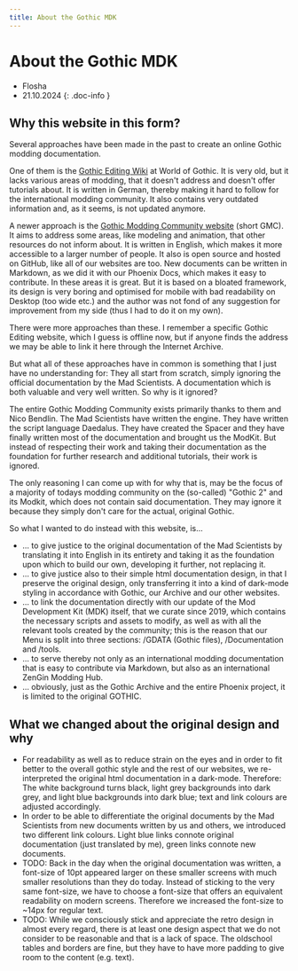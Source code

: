 ```yaml
---
title: About the Gothic MDK
---
```


<style>

.article h1, .article h2, .article h3, .article h4, .article h5 {
  font-size: inherit;
}

.article h1 {
  color: #9a5050; /* red colour for the main heading */
  background-color: #262422; /* header bg colour */
  text-align: center;
  border-bottom: 1px solid #808080;
  padding: 5px;
  margin: -7px -7px; /* needed to overcome the article padding */
}

.article h2 {
}

/* Author + Date/Version Section */

.doc-info {
  background-color: #262422; /* header bg colour */
  font-weight: bold;
  display: flex;
  justify-content: space-between;
  padding: 0;
  margin: 7px -7px 0;
  border-bottom: 1px solid #808080;
}
.doc-info li {
  padding: 3px 7px;
  display: flex;
  flex-wrap: wrap; /* necessary for very narrow screens */
}
/* needed for the seperating border */
.doc-info li:nth-child(1) {
  width: 50%;
  border-right: 1px solid;
}
/* first child */
.doc-info li:nth-child(1)::before {
  content: "Author:";
  padding-right: 3px;
}
/* second child */
.doc-info li:nth-child(2)::before {
  content: "Version:";
  padding-right: 3px;
}


/* ARTICLE SECTION */
	
.article {
  background-color: #0f0f0f;
  padding: 7px;
  border: 1px solid #808080;
  margin-top: 20px;
}

/* Needed for markdown styling in order to have seperate boxes divided into h2 sections */
.article h2::before {
  display: block;
  height: 20px;
  width: calc(100% + 16px);
  background-color: black;
  content: '';
  position: relative;
  left: -8px;
  border: 1px solid #808080;
  border-left: black;
  border-right: black;
  margin-bottom: 10px;
}
</style>


# About the Gothic MDK

* Flosha
* 21.10.2024
{: .doc-info }


## Why this website in this form?

Several approaches have been made in the past to create an online Gothic modding documentation. 

One of them is the [Gothic Editing Wiki](https://wiki.worldofgothic.de/doku.php) at World of Gothic. It is very old, but it lacks various areas of modding, that it doesn't address and doesn't offer tutorials about. It is written in German, thereby making it hard to follow for the international modding community. It also contains very outdated information and, as it seems, is not updated anymore. 

A newer approach is the [Gothic Modding Community website](https://gothic-modding-community.github.io/gmc/) (short GMC). It aims to address some areas, like modeling and animation, that other resources do not inform about. It is written in English, which makes it more accessible to a larger number of people. It also is open source and hosted on GitHub, like all of our websites are too. New documents can be written in Markdown, as we did it with our Phoenix Docs, which makes it easy to contribute. In these areas it is great. But it is based on a bloated framework, its design is very boring and optimised for mobile with bad readability on Desktop (too wide etc.) and the author was not fond of any suggestion for improvement from my side (thus I had to do it on my own).

There were more approaches than these. I remember a specific Gothic Editing website, which I guess is offline now, but if anyone finds the address we may be able to link it here through the Internet Archive. 

But what all of these approaches have in common is something that I just have no understanding for: They all start from scratch, simply ignoring the official documentation by the Mad Scientists. A documentation which is both valuable and very well written. So why is it ignored? 

The entire Gothic Modding Community exists primarily thanks to them and Nico Bendlin. The Mad Scientists have written the engine. They have written the script language Daedalus. They have created the Spacer and they have finally written most of the documentation and brought us the ModKit. But instead of respecting their work and taking their documentation as the foundation for further research and additional tutorials, their work is ignored. 

The only reasoning I can come up with for why that is, may be the focus of a majority of todays modding community on the (so-called) "Gothic 2" and its Modkit, which does not contain said documentation. They may ignore it because they simply don't care for the actual, original Gothic. 

So what I wanted to do instead with this website, is...
* ... to give justice to the original documentation of the Mad Scientists by translating it into English in its entirety and taking it as the foundation upon which to build our own, developing it further, not replacing it.
* ... to give justice also to their simple html documentation design, in that I preserve the original design, only transferring it into a kind of dark-mode styling in accordance with Gothic, our Archive and our other websites.
* ... to link the documentation directly with our update of the Mod Development Kit (MDK) itself, that we curate since 2019, which contains the necessary scripts and assets to modify, as well as with all the relevant tools created by the community; this is the reason that our Menu is split into three sections: /GDATA (Gothic files), /Documentation and /tools.
* ... to serve thereby not only as an international modding documentation that is easy to contribute via Markdown, but also as an international ZenGin Modding Hub.
* ... obviously, just as the Gothic Archive and the entire Phoenix project, it is limited to the original GOTHIC.  


## What we changed about the original design and why

* For readability as well as to reduce strain on the eyes and in order to fit better to the overall gothic style and the rest of our websites, we re-interpreted the original html documentation in a dark-mode. Therefore: The white background turns black, light grey backgrounds into dark grey, and light blue backgrounds into dark blue; text and link colours are adjusted accordingly. 
* In order to be able to differentiate the original documents by the Mad Scientists from new documents written by us and others, we introduced two different link colours. Light blue links connote original documentation (just translated by me), green links connote new documents. 
* TODO: Back in the day when the original documentation was written, a font-size of 10pt appeared larger on these smaller screens with much smaller resolutions than they do today. Instead of sticking to the very same font-size, we have to choose a font-size that offers an equivalent readability on modern screens. Therefore we increased the font-size to ~14px for regular text. 
* TODO: While we consciously stick and appreciate the retro design in almost every regard, there is at least one design aspect that we do not consider to be reasonable and that is a lack of space. The oldschool tables and borders are fine, but they have to have more padding to give room to the content (e.g. text). 